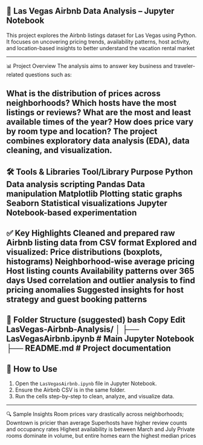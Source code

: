 🏨 Las Vegas Airbnb Data Analysis – Jupyter Notebook
---
This project explores the Airbnb listings dataset for Las Vegas using Python. It focuses on uncovering pricing trends, availability patterns, host activity, and location-based insights to better understand the vacation rental market

---

📊 Project Overview
The analysis aims to answer key business and traveler-related questions such as:

What is the distribution of prices across neighborhoods?
Which hosts have the most listings or reviews?
What are the most and least available times of the year?
How does price vary by room type and location?
The project combines exploratory data analysis (EDA), data cleaning, and visualization.
---

🛠️ Tools & Libraries
Tool/Library	Purpose
Python	Data analysis scripting
Pandas	Data manipulation
Matplotlib	Plotting static graphs
Seaborn	Statistical visualizations
Jupyter	Notebook-based experimentation
---

✅ Key Highlights
Cleaned and prepared raw Airbnb listing data from CSV format
Explored and visualized:
Price distributions (boxplots, histograms)
Neighborhood-wise average pricing
Host listing counts
Availability patterns over 365 days
Used correlation and outlier analysis to find pricing anomalies
Suggested insights for host strategy and guest booking patterns
---

📂 Folder Structure (suggested)
bash
Copy
Edit
LasVegas-Airbnb-Analysis/
│
├── LasVegasAirbnb.ipynb        # Main Jupyter Notebook
├── README.md                   # Project documentation
---

## 🚀 How to Use

1. Open the `LasVegasAirbnb.ipynb` file in Jupyter Notebook.  
2. Ensure the Airbnb CSV is in the same folder.  
3. Run the cells step-by-step to clean, analyze, and visualize data.

---
🔍 Sample Insights
Room prices vary drastically across neighborhoods; Downtown is pricier than average
Superhosts have higher review counts and occupancy rates
Highest availability is between March and July
Private rooms dominate in volume, but entire homes earn the highest median prices
